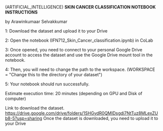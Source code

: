 (ARTIFICIAL_INTELLIGENCE)
**SKIN CANCER CLASSIFICATION NOTEBOOK INSTRUCTIONS**

by Arawinkumaar Selvakkumar



1: Download the dataset and upload it to your Drive

2: Open the notebook (IFN712_Skin_Cancer_classification.ipynb) in CoLab

3: Once opened, you need to connect to your personal Google Drive account to access the dataset and use the Google Drive mount tool in the notebook.

4: Then, you will need to change the path to the workspace. (WORKSPACE = "Change this to the directory of your dataset")

5: Your notebook should run successfully.

Estimate execution time: 20 minutes (depending on GPU and Disk of computer)

Link to download the dataset. 
https://drive.google.com/drive/folders/1SHGvdR0QMIDsgdi7NtTuz8MLexZUb8-5?usp=sharing
Once the dataset is downloaded, you need to upload it to your Drive
